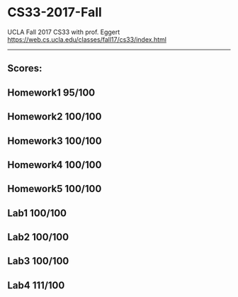 # CS33-2017-Fall
UCLA Fall 2017 CS33 with prof. Eggert
https://web.cs.ucla.edu/classes/fall17/cs33/index.html

-----------
Scores:
---------------
Homework1  95/100
----------------
Homework2 100/100
----------------
Homework3 100/100
----------------
Homework4 100/100
----------------
Homework5 100/100
-------------------
Lab1  100/100
----------------
Lab2  100/100
----------------
Lab3  100/100
----------------
Lab4  111/100
----------------
